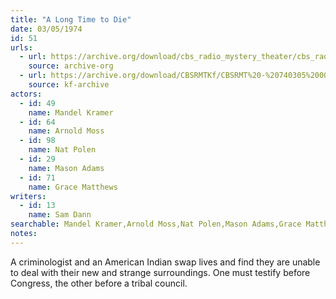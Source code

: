 ```yaml
---
title: "A Long Time to Die"
date: 03/05/1974
id: 51
urls: 
  - url: https://archive.org/download/cbs_radio_mystery_theater/cbs_radio_mystery_theater-0051-0100.zip/cbs_radio_mystery_theater-0051-0100%2Fcbsrmt_0051_a_long_time_to_die.mp3
    source: archive-org
  - url: https://archive.org/download/CBSRMTKf/CBSRMT%20-%20740305%200051%20A%20Long%20Time%20To%20Die_kf.mp3
    source: kf-archive
actors:  
  - id: 49
    name: Mandel Kramer  
  - id: 64
    name: Arnold Moss  
  - id: 98
    name: Nat Polen  
  - id: 29
    name: Mason Adams  
  - id: 71
    name: Grace Matthews
writers:  
  - id: 13
    name: Sam Dann
searchable: Mandel Kramer,Arnold Moss,Nat Polen,Mason Adams,Grace Matthews Sam Dann
notes:  
---
```

A criminologist and an American Indian swap lives and find they are unable to deal with their new and strange surroundings. One must testify before Congress, the other before a tribal council.